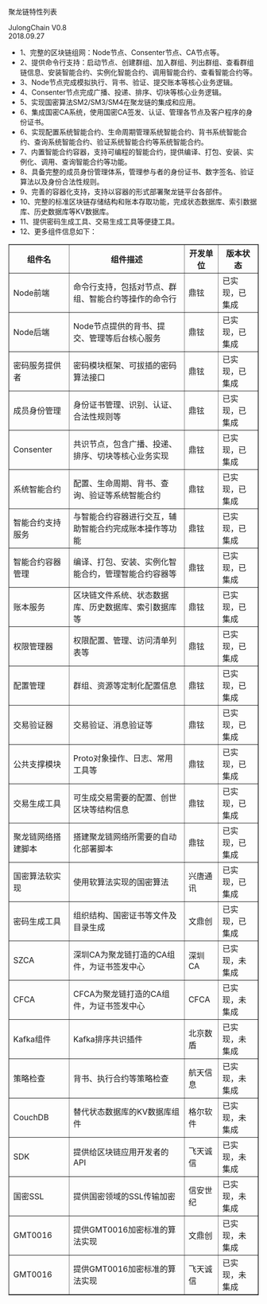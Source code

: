 聚龙链特性列表<br/>

JulongChain V0.8<br/>
2018.09.27
<ul>
<li>1、完整的区块链组网：Node节点、Consenter节点、CA节点等。</li>
<li>2、提供命令行支持：启动节点、创建群组、加入群组、列出群组、查看群组链信息、安装智能合约、实例化智能合约、调用智能合约、查看智能合约等。</li>
<li>3、Node节点完成模拟执行、背书、验证、提交账本等核心业务逻辑。</li>
<li>4、Consenter节点完成广播、投递、排序、切块等核心业务逻辑。</li>
<li>5、实现国密算法SM2/SM3/SM4在聚龙链的集成和应用。</li>
<li>6、集成国密CA系统，使用国密CA签发、认证、管理各节点及客户程序的身份证书。</li>
<li>6、实现配置系统智能合约、生命周期管理系统智能合约、背书系统智能合约、查询系统智能合约、验证系统智能合约等系统智能合约。</li>
<li>7、内置智能合约容器，支持可编程的智能合约，提供编译、打包、安装、实例化、调用、查询智能合约等功能。</li>
<li>8、具备完整的成员身份管理体系，管理参与者的身份证书、数字签名、验证算法以及身份合法性规则。</li>
<li>9、完善的容器化支持，支持以容器的形式部署聚龙链平台各部件。</li>
<li>10、完整的标准区块链存储结构和账本存取功能，完成状态数据库、索引数据库、历史数据库等KV数据库。</li>
<li>11、提供密码生成工具、交易生成工具等便捷工具。</li>
<li>12、更多组件信息如下：</li>
</ul>
<table border="1">
  <tr>
    <th>组件名</th>
    <th>组件描述</th>
    <th>开发单位</th>
    <th>版本状态</th>
  </tr>
  <tr>
     <td>Node前端</td>    
     <td>命令行支持，包括对节点、群组、智能合约等操作的命令行</td>
     <td>鼎铉</td>
     <td>已实现，已集成</td>
   </tr>
  <tr>
     <td>Node后端</td>    
     <td>Node节点提供的背书、提交、管理等后台核心服务</td>
     <td>鼎铉</td>
     <td>已实现，已集成</td>
   </tr>
  <tr>
     <td>密码服务提供者</td>    
     <td>密码模块框架、可拔插的密码算法接口</td>
     <td>鼎铉</td>
     <td>已实现，已集成</td>
   </tr>
  <tr>
     <td>成员身份管理</td>    
     <td>身份证书管理、识别、认证、合法性规则等</td>
     <td>鼎铉</td>
     <td>已实现，已集成</td>
   </tr>
  <tr>
     <td>Consenter</td>    
     <td>共识节点，包含广播、投递、排序、切块等核心业务实现</td>
     <td>鼎铉</td>
     <td>已实现，已集成</td>
   </tr>
  <tr>
     <td>系统智能合约</td>    
     <td>配置、生命周期、背书、查询、验证等系统智能合约</td>
     <td>鼎铉</td>
     <td>已实现，已集成</td>
   </tr>
  <tr>
     <td>智能合约支持服务</td>    
     <td>与智能合约容器进行交互，辅助智能合约完成账本操作等功能</td>
     <td>鼎铉</td>
     <td>已实现，已集成</td>
   </tr>
  <tr>
     <td>智能合约容器管理</td>    
     <td>编译、打包、安装、实例化智能合约，管理智能合约容器等</td>
     <td>鼎铉</td>
     <td>已实现，已集成</td>
   </tr>
  <tr>
     <td>账本服务</td>    
     <td>区块链文件系统、状态数据库、历史数据库、索引数据库等</td>
     <td>鼎铉</td>
     <td>已实现，已集成</td>
   </tr>
  <tr>
     <td>权限管理器</td>    
     <td>权限配置、管理、访问清单列表等</td>
     <td>鼎铉</td>
     <td>已实现，已集成</td>
   </tr>
  <tr>
     <td>配置管理</td>    
     <td>群组、资源等定制化配置信息</td>
     <td>鼎铉</td>
     <td>已实现，已集成</td>
   </tr>
  <tr>
     <td>交易验证器</td>    
     <td>交易验证、消息验证等</td>
     <td>鼎铉</td>
     <td>已实现，已集成</td>
   </tr>
  <tr>
     <td>公共支撑模块</td>    
     <td>Proto对象操作、日志、常用工具等</td>
     <td>鼎铉</td>
     <td>已实现，已集成</td>
   </tr>
  <tr>
     <td>交易生成工具</td>    
     <td>可生成交易需要的配置、创世区块等结构信息</td>
     <td>鼎铉</td>
     <td>已实现，已集成</td>
   </tr>
  <tr>
     <td>聚龙链网络搭建脚本</td>    
     <td>搭建聚龙链网络所需要的自动化部署脚本</td>
     <td>鼎铉</td>
     <td>已实现，已集成</td>
   </tr>
  <tr>
     <td>国密算法软实现</td>    
     <td>使用软算法实现的国密算法</td>
     <td>兴唐通讯</td>
     <td>已实现，已集成</td>
   </tr>
  <tr>
     <td>密码生成工具</td>    
     <td>组织结构、国密证书等文件及目录生成</td>
     <td>文鼎创</td>
     <td>已实现，已集成</td>
   </tr>
  <tr>
     <td>SZCA</td>    
     <td>深圳CA为聚龙链打造的CA组件，为证书签发中心</td>
     <td>深圳CA</td>
     <td>已实现，未集成</td>
  </tr>
  <tr>
     <td>CFCA</td>    
     <td>CFCA为聚龙链打造的CA组件，为证书签发中心</td>
     <td>CFCA</td>
     <td>已实现，未集成</td>
  </tr>  
  <tr>
     <td>Kafka组件</td>    
     <td>Kafka排序共识插件</td>
     <td>北京数盾</td>
     <td>已实现，未集成</td>
   </tr>
  <tr>
     <td>策略检查</td>    
     <td>背书、执行合约等策略检查</td>
     <td>航天信息</td>
     <td>已实现，未集成</td>
   </tr>
   <tr>
     <td>CouchDB</td>    
     <td>替代状态数据库的KV数据库组件</td>
     <td>格尔软件</td>
     <td>已实现，未集成</td>
   </tr>
   <tr>
     <td>SDK</td>    
     <td>提供给区块链应用开发者的API</td>
     <td>飞天诚信</td>
     <td>已实现，未集成</td>
   </tr>
   <tr>
     <td>国密SSL</td>    
     <td>提供国密领域的SSL传输加密</td>
     <td>信安世纪</td>
     <td>已实现，未集成</td>
   </tr>
   <tr>
     <td>GMT0016</td>    
     <td>提供GMT0016加密标准的算法实现</td>
     <td>文鼎创</td>
     <td>已实现，未集成</td>
   </tr>
   <tr>
     <td>GMT0016</td>    
     <td>提供GMT0016加密标准的算法实现</td>
     <td>飞天诚信</td>
     <td>已实现，未集成</td>
   </tr>
    
</table>
